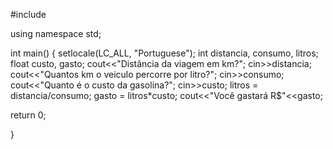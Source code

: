 #include <iostream>

using namespace std;


int main() {
    setlocale(LC_ALL, "Portuguese");
    int distancia, consumo, litros;
    float custo, gasto;
    cout<<"Distância da viagem em km?";
    cin>>distancia;
    cout<<"Quantos km o veiculo percorre por litro?";
    cin>>consumo;
    cout<<"Quanto é o custo da gasolina?";
    cin>>custo;
    litros = distancia/consumo;
    gasto = litros*custo;
    cout<<"Você gastará R$"<<gasto;

return 0;

}
